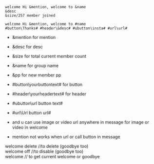 ```
welcome Hi &mention, welcome to &name
&desc
&size/257 member joined

welcome Hi &mention, welcome to #name
#button\Thanks# #header\&desc# #ubutton\insta# #url\url#
```
* &mention for mention
* &desc for desc
* &size for total current member count
* &name for group name
* &pp for new member pp
* #button\yourbuttontext# for button 
* #header\yourheadertext# for header
* #ubutton\url button text#
* #url\Url button url#
* and u can use image or video url anywhere in message for image or video in welcome

* mention not works when url or call button in message

welcome delete //to delete (goodbye too)<br>
welcome off //to disable (goodbye too)<br>
welcome // to get current welcome or goodbye